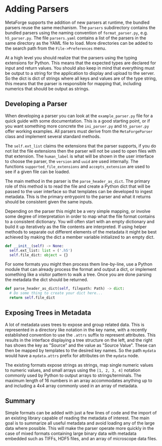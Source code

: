 Adding Parsers
==============

MetaForge supports the addition of new parsers at runtime, the bundled parsers
reuse the same mechanism. The `parsers` subdirectory contains the bundled
parsers using the naming convention of `format_parser.py`, e.g. `h5_parser.py`.
The file `parsers.yaml` contains a list of the parsers in the same directory as
the YAML file to load. More directories can be added to the search path from the
`File->Preferences` menu.

At a high level you should realize that the parsers using the typing extensions
for Python. This means that the expected types are declared for input and
return values. You should also keep in mind that everything must be output to a
string for the application to display and upload to the server. So the dict is
dict of strings where all keys and values are of the type string, this means
that the parser is responsible for mapping that, including numerics that should
be output as strings.

Developing a Parser
-------------------

When developing a parser you can look at the `example_parser.py` file for a
quick guide with some documentation. This is a good starting point, or if you
want something more concrete the `ini_parser.py` and `h5_parser.py` offer
working examples. All parsers must derive from the `MetaForgeParser` class and
implement several standard methods.

The `self.ext_list` claims the extensions that the parser supports, if you do
not list the file extensions then the parser will not be used to open files
with that extension. The `human_label` is what will be shown in the user
interface to choose the parser, the `version` and `uuid` are used internally.
The functions `supported_file_extensions` and `accepts_extension` are used to
see if a given file can be loaded.

The main method in the parser is the `parse_header_as_dict`. The primary role
of this method is to read the file and create a Python dict that will be passed
to the user interface so that templates can be developed to ingest metadata.
This is the primary entrypoint to the parser and what it returns should be
consistent given the same inputs.

Depending on the parser this might be a very simple mapping, or involve some
degree of interpretation in order to map what the file format contains to a
consistent dictionary. You will often start with an empty dictionary and
build it up iteratively as the file contents are interpreted. If using helper
methods to separate out different elements of the metadata it might be best
achieved by making the dict a member variable initialized to an empty dict.

```python
def __init__(self) -> None:
  self.ext_list: list = ('.h5')
  self.file_dict: object = {}
```

For some formats you might then process them line-by-line, use a Python module
that can already process the format and output a dict, or implement something
like a visitor pattern to walk a tree. Once you are done parsing the metadata
the dict should be returned.

```python
def parse_header_as_dict(self, filepath: Path) -> dict:
  # Do some thing to create your dict here...
  return self.file_dict
```

Exposing Trees in Metadata
--------------------------

A lot of metadata uses trees to expose and group related data. This is
represented in a directory like notation in the key name, with a recently
established convention to use the `.attrs` suffix to represent attributes. This
results in the interface displaying a tree structure on the left, and the right
has shows the key as "Source" and the value as "Source Value". These can then
be mapped by templates to the desired key names. So the path `mydata` would have
a `mydata.attrs` prefix for attributes on the `mydata` node.

The existing formats expose strings as strings, map single numeric values to
numeric values, and small arrays using the `[1, 2, 3, 4]` notation commonly
used by Python to output arrays to strings/terminals. The maximum length of 16
numbers in an array accommodates anything up to and including a 4x4 array
commonly used in an array of metadata.

Summary
-------

Simple formats can be added with just a few lines of code and the import of an
existing library capable of reading the metadata of interest. The main goal is
to summarize all useful metadata and avoid loading any of the large data where
possible. This will make the parser operate more quickly in the case of mixed
formats containing large binary data with metadata embedded such as TIFFs,
HDF5 files, and an array of microscope data files.
